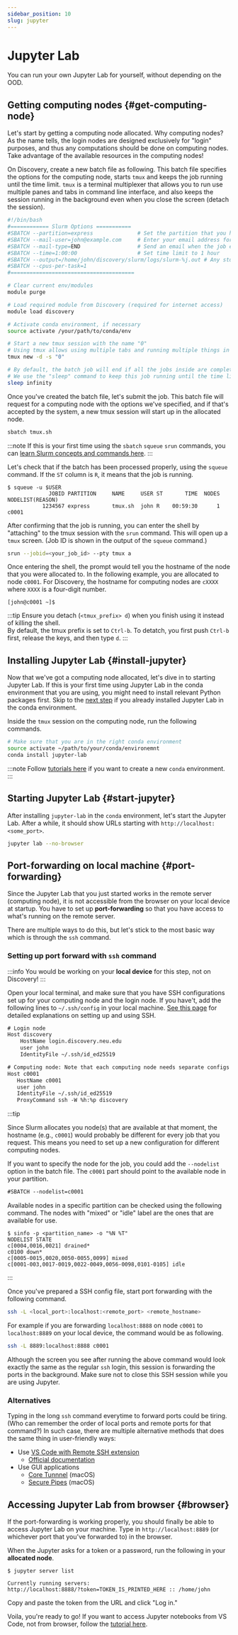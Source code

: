 ```yaml
---
sidebar_position: 10
slug: jupyter
---
```


# Jupyter Lab

You can run your own Jupyter Lab for yourself, without depending on the OOD.

## Getting computing nodes {#get-computing-node}
Let's start by getting a computing node allocated. Why computing nodes? As the name tells, the login nodes are designed exclusively for "login" purposes, and thus any computations should be done on computing nodes. Take advantage of the available resources in the computing nodes!

On Discovery, create a new batch file as following. This batch file specifies the options for the computing node, starts `tmux` and keeps the job running until the time limit. `tmux` is a terminal multiplexer that allows you to run use multiple panes and tabs in command line interface, and also keeps the session running in the background even when you close the screen (detach the session).

```bash title="tmux.sh"
#!/bin/bash
#============ Slurm Options ===========
#SBATCH --partition=express              # Set the partition that you have access to.
#SBATCH --mail-user=john@example.com     # Enter your email address for job notification
#SBATCH --mail-type=END                  # Send an email when the job ends
#SBATCH --time=1:00:00                   # Set time limit to 1 hour
#SBATCH --output=/home/john/discovery/slurm/logs/slurm-%j.out # Any stdout will be stored here.
#SBATCH --cpus-per-task=1
#=======================================

# Clear current env/modules
module purge

# Load required module from Discovery (required for internet access)
module load discovery

# Activate conda environment, if necessary
source activate /your/path/to/conda/env

# Start a new tmux session with the name "0"
# Using tmux allows using multiple tabs and running multiple things in command line
tmux new -d -s "0"

# By default, the batch job will end if all the jobs inside are complete.
# We use the "sleep" command to keep this job running until the time limit
sleep infinity
```

Once you've created the batch file, let's submit the job. This batch file will request for a computing node with the options we've specified, and if that's accepted by the system, a new tmux session will start up in the allocated node.

```sh
sbatch tmux.sh
```

:::note
If this is your first time using the `sbatch` `squeue` `srun` commands, you can [learn Slurm concepts and commands here](/docs/computation/hpc/intro/slurm).
:::


Let's check that if the batch has been processed properly, using the `squeue` command. If the `ST` column is `R`, it means that the job is running.
```shell-session
$ squeue -u $USER
             JOBID PARTITION     NAME     USER ST       TIME  NODES NODELIST(REASON)
           1234567 express       tmux.sh  john R    00:59:30      1 c0001
```

After confirming that the job is running, you can enter the shell by "attaching" to the tmux session with the `srun` command. This will open up a `tmux` screen. (Job ID is shown in the output of the `squeue` command.)
```sh
srun --jobid=<your_job_id> --pty tmux a
```

Once entering the shell, the prompt would tell you the hostname of the node that you were allocated to. In the following example, you are allocated to node `c0001`. For Discovery, the hostname for computing nodes are `cXXXX` where `XXXX` is a four-digit number.
```shell-session title="Shell prompt in the allocated node"
[john@c0001 ~]$
```

:::tip
Ensure you detach (`<tmux_prefix> d`) when you finish using it instead of killing the shell.  
By default, the tmux prefix is set to `Ctrl-b`. To detatch, you first push `Ctrl-b` first, release the keys, and then type `d`.
:::


## Installing Jupyter Lab {#install-jupyter}
Now that we've got a computing node allocated, let's dive in to starting Jupyter Lab. If this is your first time using Jupyter Lab in the conda environment that you are using, you might need to install relevant Python packages first. Skip to the [next step](#start-jupyter) if you already installed Jupyter Lab in the conda environment.

Inside the `tmux` session on the computing node, run the following commands.
```sh
# Make sure that you are in the right conda environment
source activate ~/path/to/your/conda/environemnt
conda install jupyter-lab
```

:::note
Follow [tutorials here](/docs/computation/hpc/intro/conda#conda-create) if you want to create a new `conda` environment.
:::

## Starting Jupyter Lab {#start-jupyter}
After installing `jupyter-lab` in the `conda` environment, let's start the Jupyter Lab. After a while, it should show URLs starting with `http://localhost:<some_port>`.
```sh
jupyter lab --no-browser
```

## Port-forwarding on local machine {#port-forwarding}
Since the Jupyter Lab that you just started works in the remote server (computing node), it is not accessible from the browser on your local device at startup. You have to set up **port-forwarding** so that you have access to what's running on the remote server.

There are multiple ways to do this, but let's stick to the most basic way which is through the `ssh` command.

### Setting up port forward with `ssh` command

:::info
You would be working on your **local device** for this step, not on Discovery!
:::

<!-- #### Set up SSH config -->
Open your local terminal, and make sure that you have SSH configurations set up for your computing node and the login node. If you have't, add the following lines to `~/.ssh/config` in your local machine. [See this page](/docs/computation/unix/ssh) for detailed explanations on setting up and using SSH.

```txt title="~/.ssh/config"
# Login node
Host discovery
    HostName login.discovery.neu.edu
    user john
    IdentityFile ~/.ssh/id_ed25519

# Computing node: Note that each computing node needs separate configs
Host c0001
   HostName c0001
   user john
   IdentityFile ~/.ssh/id_ed25519
   ProxyCommand ssh -W %h:%p discovery
```

:::tip

Since Slurm allocates you node(s) that are available at that moment, the hostname (e.g., `c0001`) would probably be different for every job that you request. This means you need to set up a new configuration for different computing nodes.

If you want to specify the node for the job, you could add the `--nodelist` option in the batch file. The `c0001` part should point to the available node in your partition.

```txt
#SBATCH --nodelist=c0001
```

Available nodes in a specific partition can be checked using the following command. The nodes with "mixed" or "idle" label are the ones that are available for use.
```shell-session
$ sinfo -p <partition_name> -o "%N %T"
NODELIST STATE
c[0004,0016,0021] drained*
c0100 down*
c[0005-0015,0020,0050-0055,0099] mixed
c[0001-003,0017-0019,0022-0049,0056-0098,0101-0105] idle
```


:::

Once you've prepared a SSH config file, start port forwarding with the following command.

```sh
ssh -L <local_port>:localhost:<remote_port> <remote_hostname>
```

For example if you are forwarding `localhost:8888` on node `c0001` to `localhost:8889` on your local device, the command would be as following.
```sh
ssh -L 8889:localhost:8888 c0001
```

Although the screen you see after running the above command would look exactly the same as the regular `ssh` login, this session is forwarding the ports in the background. Make sure not to close this SSH session while you are using Jupyter.

### Alternatives

Typing in the long `ssh` command everytime to forward ports could be tiring. (Who can remember the order of local ports and remote ports for that command?) In such case, there are multiple alternative methods that does the same thing in user-friendly ways:
- Use [VS Code with Remote SSH extension](/docs/computation/hpc/intro/vscode-jupyter)
    - [Official documentation](https://code.visualstudio.com/docs/editor/port-forwarding)
- Use GUI applications
    - [Core Tunnnel](https://codinn.com/tunnel/) (macOS)
    - [Secure Pipes](https://www.perfect-privacy.com/en/manuals/macos_ssh_securepipes) (macOS)



## Accessing Jupyter Lab from browser {#browser}
If the port-forwarding is working properly, you should finally be able to access Jupyter Lab on your machine. Type in `http://localhost:8889` (or whichever port that you've forwarded to) in the browser.

When the Jupyter asks for a token or a password, run the following in your **allocated node**.
```shell-session
$ jupyter server list

Currently running servers:
http://localhost:8888/?token=TOKEN_IS_PRINTED_HERE :: /home/john
```

Copy and paste the token from the URL and click "Log in."

Voila, you're ready to go! If you want to access Jupyter notebooks from VS Code, not from browser, follow the [tutorial here](/docs/computation/hpc/intro/vscode-jupyter).
